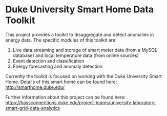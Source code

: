Duke University Smart Home Data Toolkit
======================================
This project provides a toolkit to disaggregate and detect anomalies in energy data. The specific modules of this toolkit are:
  1. Live data streaming and storage of smart meter data (from a MySQL database) and local temperature data (from online sources)
  2. Event detection and classification
  3. Energy forecasting and anomaly detection

Currently the toolkit is focused on working with the Duke University Smart Home. Details of this smart home can be found here: http://smarthome.duke.edu/

Further information about this project can be found here: https://bassconnections.duke.edu/project-teams/university-laboratory-smart-grid-data-analytics
